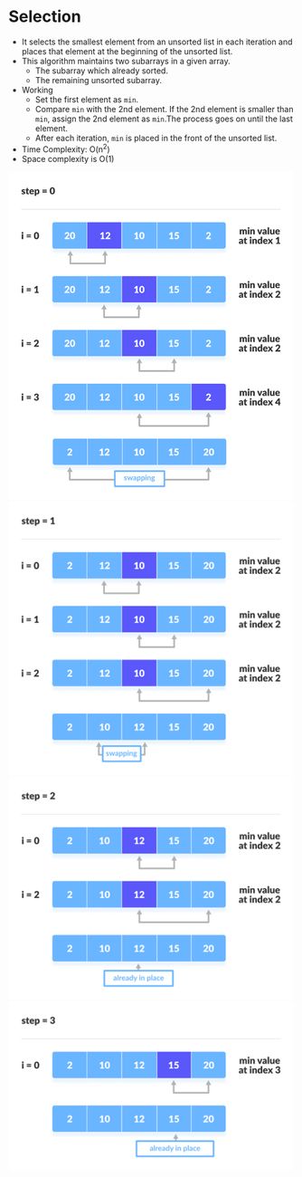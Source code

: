 # Selection

- It selects the smallest element from an unsorted list in each iteration and places that element at the beginning of the unsorted list.
- This algorithm maintains two subarrays in a given array.
  - The subarray which already sorted.
  - The remaining unsorted subarray.
- Working
  - Set the first element as `min`.
  - Compare `min` with the 2nd element. If the 2nd element is smaller than `min`, assign the 2nd element as `min`.The process goes on until the last element.
  - After each iteration, `min` is placed in the front of the unsorted list.
- Time Complexity: O(n<sup>2</sup>)
- Space complexity is O(1)

![Linear Search](../../Img/Selection-Sort-0.png)
![Linear Search](../../Img/Selection-Sort-1.png)
![Linear Search](../../Img/Selection-Sort-2.png)
![Linear Search](../../Img/Selection-Sort-3.png)
